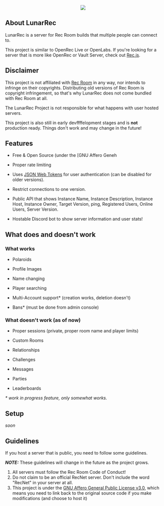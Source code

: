 <div align="center">
<img src="./readme/logo_text.png">
</div>

## About LunarRec

LunarRec is a server for Rec Room builds that multiple people can connect to. 

This project is similar to OpenRec Live or OpenLabs. If you're looking for a server that is more like OpenRec or Vault Server, check out [Rec.js](https://github.com/RealMCoded/Rec.js).

## Disclaimer

This project is not affiliated with [Rec Room](https://recroom.com/) in any way, nor intends to infringe on their copyrights. Distributing old versions of Rec Room is copyright infringement, so that's why LunarRec does not come bundled with Rec Room at all.

The LunarRec Project is not responsible for what happens with user hosted servers.

This project is also still in early devffffelopment stages and is **not** production ready. Things don't work and may change in the future!

## Features

- Free & Open Source (under the [GNU Affero Geneh

- Proper rate limiting 

- Uses [JSON Web Tokens](https://jwt.io/) for user authentication (can be disabled for older versions).

- Restrict connections to one version.

- Public API that shows Instance Name, Instance Description, Instance Host, Instance Owner, Target Version, ping, Registered Users, Online Users, Server Version.

- Hostable Discord bot to show server information and user stats!

## What does and doesn't work

### What works

- Polaroids

- Profile Images

- Name changing 

- Player searching

- Multi-Account support* (creation works, deletion doesn't)

- Bans* (must be done from admin console)

### What doesn't work (as of now)

- Proper sessions (private, proper room name and player limits)

- Custom Rooms

- Relationships

- Challenges

- Messages

- Parties

- Leaderboards

*\* work in progress feature, only somewhat works.* 

## Setup

*soon*

## Guidelines

If you host a server that is public, you need to follow some guidelines.

***NOTE:*** These guidelines will change in the future as the project grows. 

1. All servers must follow the Rec Room Code of Conduct!
2. Do not claim to be an official RecNet server. Don't include the word "RecNet" in your server at all.
3. This project is under the [GNU Affero General Public License v3.0](./LICENSE), which means you need to link back to the original source code if you make modifications (and choose to host it)
